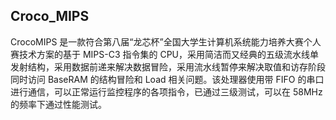 Croco_MIPS
---------------

CrocoMIPS 是一款符合第八届“龙芯杯”全国大学生计算机系统能力培养大赛个人赛技术方案的基于 MIPS-C3 指令集的 CPU，采用简洁而又经典的五级流水线单发射结构，采用数据前递来解决数据冒险，采用流水线暂停来解决取值和访存阶段同时访问 BaseRAM 的结构冒险和 Load 相关问题。该处理器使用带 FIFO 的串口进行通信，可以正常运行监控程序的各项指令，已通过三级测试，可以在 58MHz 的频率下通过性能测试。 
